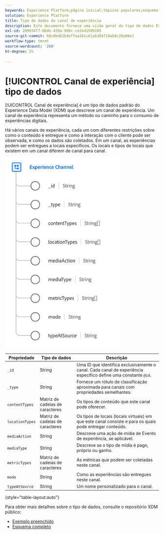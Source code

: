 ```yaml
---
keywords: Experience Platform;página inicial;tópicos populares;esquema;Esquema;XDM;campos;esquemas;Esquemas;Detalhes da página da Web;tipo de dados;tipo de dados;tipo de dados;página da Web
solution: Experience Platform
title: Tipo de dados do canal de experiência
description: Este documento fornece uma visão geral do tipo de dados Experience Channel Experience Data Model (XDM).
exl-id: 209654f7-0bde-439a-989c-ce2e41599105
source-git-commit: 60c0bd62b4effaa161c61ab304718ab8c20a06e1
workflow-type: tm+mt
source-wordcount: '268'
ht-degree: 2%

---
```


# [!UICONTROL Canal de experiência] tipo de dados

[!UICONTROL Canal de experiência] é um tipo de dados padrão do Experience Data Model (XDM) que descreve um canal de experiência. Um canal de experiência representa um método ou caminho para o consumo de experiências digitais.

Há vários canais de experiência, cada um com diferentes restrições sobre como o conteúdo é entregue e como a interação com o cliente pode ser observada, e como os dados são coletados. Em um canal, as experiências podem ser entregues a locais específicos. Os locais e tipos de locais que existem em um canal diferem de canal para canal.

![](../images/data-types/experience-channel.png)

| Propriedade | Tipo de dados | Descrição |
| --- | --- | --- |
| `_id` | String | Uma ID que identifica exclusivamente o canal. Cada canal de experiência específico define uma constante `@id`. |
| `_type` | String | Fornece um rótulo de classificação aproximada para canais com propriedades semelhantes. |
| `contentTypes` | Matriz de cadeias de caracteres | Os tipos de conteúdo que este canal pode oferecer. |
| `locationTypes` | Matriz de cadeias de caracteres | Os tipos de locais (locais virtuais) em que este canal consiste e para os quais pode entregar conteúdo. |
| `mediaAction` | String | Descreve uma ação de mídia de Evento de experiência, se aplicável. |
| `mediaType` | String | Descreve se o tipo de mídia é pago, próprio ou ganho. |
| `metricTypes` | Matriz de cadeias de caracteres | As métricas que podem ser coletadas neste canal. |
| `mode` | String | Como as experiências são entregues neste canal. |
| `typeAtSource` | String | Um nome personalizado para o canal. |

{style="table-layout:auto"}

Para obter mais detalhes sobre o tipo de dados, consulte o repositório XDM público:

* [Exemplo preenchido](https://github.com/adobe/xdm/blob/master/components/datatypes/channels/channel.example.1.json)
* [Esquema completo](https://github.com/adobe/xdm/blob/master/components/datatypes/channels/channel.schema.json)
